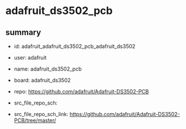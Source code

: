 # adafruit_ds3502_pcb
 
## summary 
* id: adafruit_adafruit_ds3502_pcb_adafruit_ds3502
* user: adafruit
* name: adafruit_ds3502_pcb
* board: adafruit_ds3502
* repo: https://github.com/adafruit/Adafruit-DS3502-PCB



* src_file_repo_sch: 
* src_file_repo_sch_link: https://github.com/adafruit/Adafruit-DS3502-PCB/tree/master/






